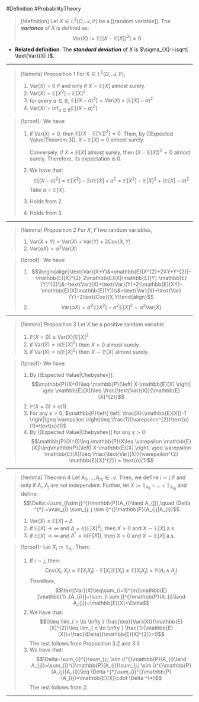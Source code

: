 #Definition #ProbabilityTheory 

> [!definition]
> Let $X\in L^2(\Omega,\mathcal{A},\mathbb{P})$ be a [[random variable]]. The ***variance*** of $X$ is defined as: $$\text{Var}(X):=\mathbb{E}[(X-\mathbb{E}[X])^{2}]\geq 0$$
- **Related definition**: The ***standard deviation*** of $X$ is $\sigma_{X}:=\sqrt{ \text{Var}(X) }$.
---
> [!lemma] Proposition 1
> For $X\in L^2(\Omega,\mathcal{A},\mathbb{P})$, 
> 1. $\text{Var}(X)=0$ if and only if $X=\mathbb{E}[X]$ almost surely.
> 2. $\text{Var}(X)=\mathbb{E}[X^{2}]-\mathbb{E}[X]^{2}$
> 3. for every $a\in \mathbb{R}$, $\mathbb{E}[(X-a)^{2}]=\text{Var}(X)+(\mathbb{E}[X]-a)^{2}$
> 5. $\text{Var}(X)=\inf_{a\in \mathbb{R}}\mathbb{E}[(X-a)^{2}]$

> [!proof]-
> We have:
> 1. if $\text{Var}(X)=0$, then $\mathbb{E}[(X-\mathbb{E[X]})^{2}]=0$. Then, by [[Expected Value|Theorem 3]], $X-\mathbb{E}[X]=0$ almost surely. 
>    
>    Conversely, if $X=\mathbb{E}[X]$ almost surely, then $(X-\mathbb{E}[X])^{2}=0$ almost surely. Therefore, its expectation is $0$. 
> 2. We have that:$$\mathbb{E}[(X-a)^{2}]=\mathbb{E}[X^{2}]-2a\mathbb{E}[X]+a^{2}=\mathbb{E}[X^{2}]-\mathbb{E}[X]^{2}+(\mathbb{E}[X]-a)^2$$Take $a=\mathbb{E}[X]$.
> 3. Holds from 2. 
> 4. Holds from 3.
---
> [!lemma] Proposition 2 
> For $X,Y$ two random variables,
> 1. $\text{Var}(X+Y)=\text{Var}(X)+\text{Var}(Y)+2\text{Cov}(X,Y)$
> 2. $\text{Var}(\alpha X)=\alpha^{2} \text{Var}(X)$

> [!proof]-
> We have: 
> 1. $$\begin{align}\text{Var}(X+Y)&=\mathbb{E}[X^{2}+2XY+Y^{2}]-\mathbb{E}[X]^{2}-2\mathbb{E}[X]\mathbb{E}[Y]-\mathbb{E}[Y]^{2}\\&=\text{Var}(X)+\text{Var}(Y)+2(\mathbb{E}[XY]-\mathbb{E}[X]\mathbb{E}[Y])\\&=\text{Var}(X)+\text{Var}(Y)+2\text{Cov}(X,Y)\end{align}$$
> 2. $$\text{Var}(\alpha X)=\alpha^{2}\mathbb{E}[ X^{2}]-\alpha^{2}\mathbb{E}[X]^{2}=\alpha^{2} \text{Var}(X)$$
---
> [!lemma] Proposition 3
> Let $X$ be a positive random variable.
> 1. $\mathbb{P}(X=0)\leq \text{Var(X)} / \mathbb{E}[X]^{2}$
> 1. if $\text{Var}(X)=\text{o}(\mathbb{E}[X]^{2})$ then $X>0$ almost surely.
> 2. if $\text{Var}(X)=\text{o}(\mathbb{E}[X]^{2})$ then $X\sim \mathbb{E}[X]$ almost surely.


> [!proof]-
> We have:
> 1. By [[Expected Value|Chebyshev]]: $$\mathbb{P}(X=0)\leq \mathbb{P}(\left| X-\mathbb{E}[X] \right| \geq \mathbb{E}[X])\leq \frac{\text{Var}(X)}{\mathbb{E}[X]^{2}}$$
> 1. $\mathbb{P}(X=0)\leq \text{o}(1)$.
> 2. For any $\varepsilon>0$, $\mathbb{P}\left( \left| \frac{X}{\mathbb{E}[X]}-1 \right|\geq \varepsilon \right)\leq \frac{1}{\varepsilon^{2}}\text{o}(1)=\text{o}(1)$
> 3. By [[Expected Value|Chebyshev]] for any $\varepsilon>0$: $$\mathbb{P}(X=0)\leq \mathbb{P}(X\leq \varepsilon \mathbb{E}[X])\leq\mathbb{P}(\left| X-\mathbb{E}[X] \right| \geq  \varepsilon \mathbb{E}[X])\leq \frac{\text{Var}(X)}{\varepsilon^{2} \mathbb{E}[X]^{2}} = \text{o}(1)$$
---
> [!lemma] Theorem 4
> Let $A_{1},\dots,A_{m}\in \mathcal{A}$. Then, we define $i\sim j$ if and only if $A_{i},A_{j}$ are not independent. Further, let $X:=\mathbb{1}_{A_{1}}+\dots+\mathbb{1}_{A_{m}}$ and define: $$\Delta:=\sum_{i\sim j}^{}\mathbb{P}(A_{i}\land A_{j}),\quad \Delta ^{*}:=\max_{i} \sum_{j: j \sim i}^{}\mathbb{P}(A_{j}|A_{i})$$
> 1. $\text{Var}(X)\leq \mathbb{E}[X]+\Delta$
> 2. if $\mathbb{E}[X]\to \infty$ and $\Delta=\text{o}(\mathbb{E}[X]^{2})$, then $X>0$ and $X\sim \mathbb{E}[X]$ a.s.
> 3. if $\mathbb{E}[X]\to \infty$ and $\Delta ^{*}=\text{o}(\mathbb{E}[X])$, then $X>0$ and $X\sim \mathbb{E}[X]$ a.s.

> [!proof]-
> Let $X_{i}:=\mathbb{1}_{A_{i}}$. Then:
> 1. If $i\sim j$, then: $$\text{Cov}(X_{i},X_{j})=\mathbb{E}[X_{i}X_{j}]-\mathbb{E}[X_{i}]\mathbb{E}[X_{j}]\leq \mathbb{E}[X_{i}X_{j}]=\mathbb{P}(A_{i}\land A_{j})$$Therefore,$$\text{Var}(X)\leq\sum_{i=1}^{m}\mathbb{E}[\mathbb{1}_{A_{i}}]+\sum_{i \sim j}^{}\mathbb{P}(A_{i}\land A_{j})=\mathbb{E}[X]+\Delta$$
> 2. We have that: $$0\leq \lim_{ n \to \infty } \frac{\text{Var}(X)}{\mathbb{E}[X]^{2}}\leq \lim_{ n \to \infty } \frac{1}{\mathbb{E}[X]}+\frac{\Delta}{\mathbb{E}[X]^{2}}=0$$The rest follows from Proposition 3.2 and 3.3
> 3. We have that: $$\Delta=\sum_{i}^{}\sum_{j:j \sim i}^{}\mathbb{P}(A_{i}\land A_{j})=\sum_{i}^{}\mathbb{P}(A_{i})\sum_{j:j \sim i}^{}\mathbb{P}(A_{j}|A_{i})\leq \Delta ^{*}\sum_{i}^{}\mathbb{P}(A_{i})=\mathbb{E}[X]\cdot \Delta ^{*}$$The rest follows from 2.
---
